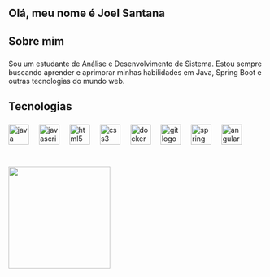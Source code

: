 <h2 align="left">Olá, meu nome é Joel Santana</h2>

###

<h2 align="left">Sobre mim</h2>

###

<p align="left">Sou um estudante de Análise e Desenvolvimento de Sistema. Estou sempre buscando aprender e aprimorar minhas habilidades em Java, Spring Boot e outras tecnologias do mundo web.</p>

###

<h2 align="left">Tecnologias</h2>

###

<div align="left">
  <img src="https://cdn.jsdelivr.net/gh/devicons/devicon/icons/java/java-original.svg" height="40" alt="java logo"  />
  <img width="12" />
  <img src="https://cdn.jsdelivr.net/gh/devicons/devicon/icons/javascript/javascript-original.svg" height="40" alt="javascript logo"  />
  <img width="12" />
  <img src="https://cdn.jsdelivr.net/gh/devicons/devicon/icons/html5/html5-original.svg" height="40" alt="html5 logo"  />
  <img width="12" />
  <img src="https://cdn.jsdelivr.net/gh/devicons/devicon/icons/css3/css3-original.svg" height="40" alt="css3 logo"  />
  <img width="12" />
  <img src="https://cdn.jsdelivr.net/gh/devicons/devicon/icons/docker/docker-original.svg" height="40" alt="docker logo"  />
  <img width="12" />
  <img src="https://cdn.jsdelivr.net/gh/devicons/devicon/icons/git/git-original.svg" height="40" alt="git logo"  />
  <img width="12" />
  <img src="https://cdn.jsdelivr.net/gh/devicons/devicon/icons/spring/spring-original.svg" height="40" alt="spring logo"  />
  <img width="12" />
  <img src="https://cdn.jsdelivr.net/gh/devicons/devicon/icons/angularjs/angularjs-original.svg" height="40" alt="angularjs logo"  />
</div>

###

<br clear="both">

<img align="left" height="200" src="https://media4.giphy.com/media/v1.Y2lkPTc5MGI3NjExZzJyeGRyejk4YXh2OGh1d3U4NGI4aWF2cnliNjZpbWRsYWxqMnlneCZlcD12MV9naWZzX3NlYXJjaCZjdD1n/5fQyd7jM58m5y/200.webp"  />

###
